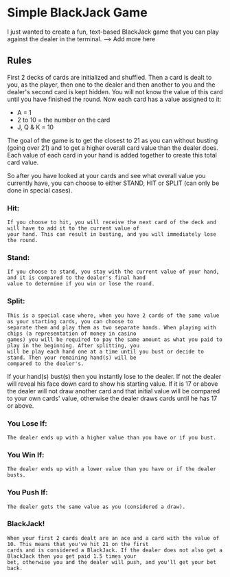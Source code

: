 # Simple BlackJack Game
I just wanted to create a fun, text-based BlackJack game that you can play against the dealer in the terminal.
--> Add more here

## Rules
First 2 decks of cards are initialized and shuffled.
Then a card is dealt to you, as the player, then one to the dealer and then another to you and the dealer's second card
is kept hidden. You will not know the value of this card until you have finished the round. 
Now each card has a value assigned to it: 
- A = 1
- 2 to 10 = the number on the card
- J, Q & K = 10

The goal of the game is to get the closest to 21 as you can without busting (going over 21) and to get a higher overall 
card value than the dealer does. Each value of each card in your hand is added together to create this total card value.

So after you have looked at your cards and see what overall value you currently have, you can choose to either STAND,
HIT or SPLIT (can only be done in special cases).

### Hit:
    If you choose to hit, you will receive the next card of the deck and will have to add it to the current value of
    your hand. This can result in busting, and you will immediately lose the round.

### Stand:
    If you choose to stand, you stay with the current value of your hand, and it is compared to the dealer's final hand 
    value to determine if you win or lose the round.

### Split:
    This is a special case where, when you have 2 cards of the same value as your starting cards, you can choose to 
    separate them and play them as two separate hands. When playing with chips (a representation of money in casino
    games) you will be required to pay the same amount as what you paid to play in the beginning. After splitting, you
    will be play each hand one at a time until you bust or decide to stand. Then your remaining hand(s) will be 
    compared to the dealer's.

If your hand(s) bust(s) then you instantly lose to the dealer. If not the dealer will reveal his face down card to show
his starting value. If it is 17 or above the dealer will not draw another card and that initial value will be compared 
to your own cards' value, otherwise the dealer draws cards until he has 17 or above.

### You Lose If:
    The dealer ends up with a higher value than you have or if you bust.

### You Win If:
    The dealer ends up with a lower value than you have or if the dealer busts.

### You Push If:
    The dealer gets the same value as you (considered a draw).

### BlackJack!
    When your first 2 cards dealt are an ace and a card with the value of 10. This means that you've hit 21 on the first
    cards and is considered a BlackJack. If the dealer does not also get a BlackJack then you get paid 1.5 times your 
    bet, otherwise you and the dealer will push, and you'll get your bet back.



